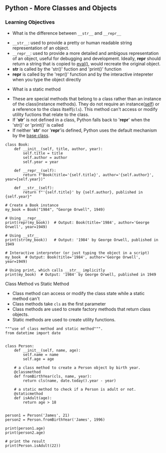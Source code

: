 ## Python - More Classes and Objects

### Learning Objectives

- What is the difference between `__str__` and `__repr__`
* `__str__`: used to provide a pretty or human readable string representation of an object.
* `__repr__`: used to provide a more detailed and ambigous representation of an object, useful for debugging and development. Ideally, __repr__ should return a string that is copied to [eval()](), would recreate the original object.
* __str__ is called by the 'str()' fuction and 'print()' function
* __repr__ is called by the 'repr()' function and by the interactive intepreter when you type the object directly
- What is a static method
* These are special methods that belong to a class rather than an instance of the class(instance methods). They do not require an instance([self](../0x06-python-classes/README.md)) or a reference to the class itself(`cls`). This method can't access or modify utility fuctions that relate to the class.
* If '__str__' is not defined in a class, Python falls back to '__repr__' when the 'str()' or 'print()' is called
* If neither '__str__' nor '__repr__'is defined, Python uses the default mechanism by the [base class]().

```
class Book:
    def __init__(self, title, author, year):
        self.title = title
        self.author = author
        self.year = year

    def __repr__(self):
        return f"Book(title='{self.title}', author='{self.author}', year={self.year})"

    def __str__(self):
        return f"'{self.title}' by {self.author}, published in {self.year}"

# Create a Book instance
my_book = Book("1984", "George Orwell", 1949)

# Using __repr__
print(repr(my_book))  # Output: Book(title='1984', author='George Orwell', year=1949)

# Using __str__
print(str(my_book))   # Output: '1984' by George Orwell, published in 1949

# Interactive interpreter (or just typing the object in a script)
my_book  # Output: Book(title='1984', author='George Orwell', year=1949)

# Using print, which calls __str__ implicitly
print(my_book)  # Output: '1984' by George Orwell, published in 1949

``` 
Class Method vs Static Method
* Class method can access or modify the class state while a static method can't
* Class methods take `cls` as the first parameter
* Class methods are used to create factory methods that return class objects.
* Static methods are used to create utility functions.
```
"""use of class method and static method""".
from datetime import date


class Person:
	def __init__(self, name, age):
		self.name = name
		self.age = age

	# a class method to create a Person object by birth year.
	@classmethod
	def fromBirthYear(cls, name, year):
		return cls(name, date.today().year - year)

	# a static method to check if a Person is adult or not.
	@staticmethod
	def isAdult(age):
		return age > 18


person1 = Person('James', 21)
person2 = Person.fromBirthYear('James', 1996)

print(person1.age)
print(person2.age)

# print the result
print(Person.isAdult(22))
```
